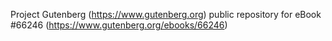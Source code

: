 Project Gutenberg (https://www.gutenberg.org) public repository for
eBook #66246 (https://www.gutenberg.org/ebooks/66246)
